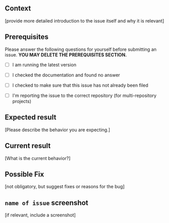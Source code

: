 ## Context
[provide more detailed introduction to the issue itself and why it is relevant]

## Prerequisites
Please answer the following questions for yourself before submitting an issue. **YOU MAY DELETE THE PREREQUISITES SECTION.**
- [ ] I am running the latest version
- [ ] I checked the documentation and found no answer
- [ ] I checked to make sure that this issue has not already been filed
- [ ] I'm reporting the issue to the correct repository (for multi-repository projects)


## Expected result
[Please describe the behavior you are expecting.]

## Current result
[What is the current behavior?]

## Possible Fix
[not obligatory, but suggest fixes or reasons for the bug]

## `name of issue` screenshot
[if relevant, include a screenshot]


